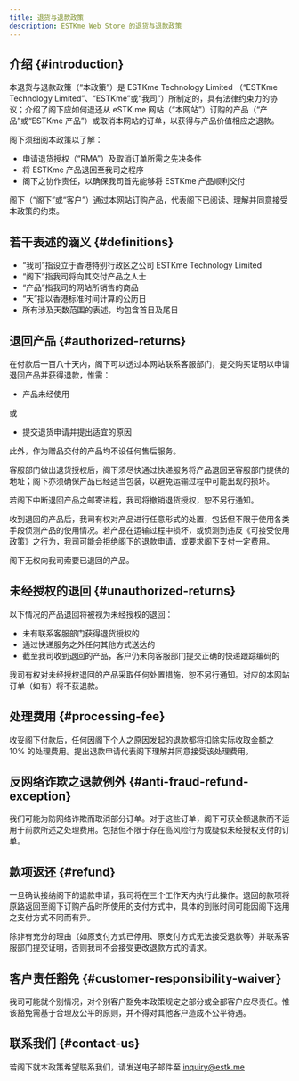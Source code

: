 ```yaml
---
title: 退货与退款政策
description: ESTKme Web Store 的退货与退款政策
---
```


## 介绍 {#introduction}

本退货与退款政策（“本政策”）是 ESTKme Technology Limited （“ESTKme Technology Limited”、“ESTKme”或“我司”）所制定的，具有法律约束力的协议；介绍了阁下应如何退还从 eSTK.me 网站（“本网站”）订购的产品（“产品”或“ESTKme 产品”）或取消本网站的订单，以获得与产品价值相应之退款。

阁下须细阅本政策以了解：

- 申请退货授权（“RMA”）及取消订单所需之先决条件
- 将 ESTKme 产品退回至我司之程序
- 阁下之协作责任，以确保我司首先能够将 ESTKme 产品顺利交付

阁下（“阁下”或“客户”）通过本网站订购产品，代表阁下已阅读、理解并同意接受本政策的约束。

## 若干表述的涵义 {#definitions}

- “我司”指设立于香港特别行政区之公司 ESTKme Technology Limited
- “阁下”指我司将向其交付产品之人士
- “产品”指我司的网站所销售的商品
- “天”指以香港标准时间计算的公历日
- 所有涉及天数范围的表述，均包含首日及尾日

## 退回产品 {#authorized-returns}

在付款后一百八十天内，阁下可以透过本网站联系客服部门，提交购买证明以申请退回产品并获得退款，惟需：

- 产品未经使用

或

- 提交退货申请并提出适宜的原因

此外，作为赠品交付的产品均不设任何售后服务。

客服部门做出退货授权后，阁下须尽快通过快递服务将产品退回至客服部门提供的地址；阁下亦须确保产品已经适当包装，以避免运输过程中可能出现的损坏。

若阁下中断退回产品之邮寄进程，我司将撤销退货授权，恕不另行通知。

收到退回的产品后，我司有权对产品进行任意形式的处置，包括但不限于使用各类手段侦测产品的使用情况。若产品在运输过程中损坏，或侦测到违反《可接受使用政策》之行为，我司可能会拒绝阁下的退款申请，或要求阁下支付一定费用。

阁下无权向我司索要已退回的产品。

## 未经授权的退回 {#unauthorized-returns}

以下情况的产品退回将被视为未经授权的退回：

- 未有联系客服部门获得退货授权的
- 通过快递服务之外任何其他方式送达的
- 截至我司收到退回的产品，客户仍未向客服部门提交正确的快递跟踪编码的

我司有权对未经授权退回的产品采取任何处置措施，恕不另行通知。对应的本网站订单（如有）将不获退款。

## 处理费用 {#processing-fee}

收妥阁下付款后，任何因阁下个人之原因发起的退款都将扣除实际收取金额之 10% 的处理费用。提出退款申请代表阁下理解并同意接受该处理费用。

## 反网络诈欺之退款例外 {#anti-fraud-refund-exception}

我们可能为防网络诈欺而取消部分订单。对于这些订单，阁下可获全额退款而不适用于前款所述之处理费用。包括但不限于存在高风险行为或疑似未经授权支付的订单。

## 款项返还 {#refund}

一旦确认接纳阁下的退款申请，我司将在三个工作天内执行此操作。退回的款项将原路返回至阁下订购产品时所使用的支付方式中，具体的到账时间可能因阁下选用之支付方式不同而有异。

除非有充分的理由（如原支付方式已停用、原支付方式无法接受退款等）并联系客服部门提交证明，否则我司不会接受更改退款方式的请求。

## 客户责任豁免 {#customer-responsibility-waiver}

我司可能就个别情况，对个别客户豁免本政策规定之部分或全部客户应尽责任。惟该豁免需基于合理及公平的原则，并不得对其他客户造成不公平待遇。

## 联系我们 {#contact-us}

若阁下就本政策希望联系我们，请发送电子邮件至 <inquiry@estk.me>
